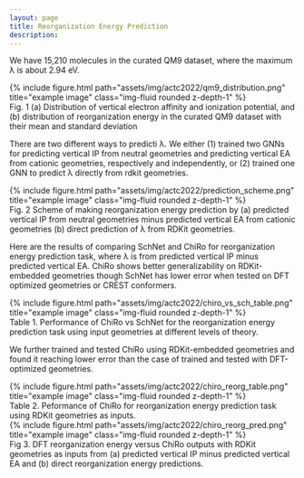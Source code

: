 ```yaml
---
layout: page
title: Reorganization Energy Prediction
description:
---
```


We have 15,210 molecules in the curated QM9 dataset, where the maximum λ is about 2.94 eV.

<div class="row">
    <div class="col-sm mt-3 mt-md-0">
        {% include figure.html path="assets/img/actc2022/qm9_distribution.png" title="example image" class="img-fluid rounded z-depth-1" %}
    </div>
</div>
<div class="caption">
    Fig. 1 (a) Distribution of vertical electron affinity and ionization potential, and (b) distribution of reorganization energy in the curated QM9 dataset with their mean and standard deviation
</div>

There are two different ways to predicti λ. We either (1) trained two GNNs for predicting vertical IP from neutral geometries and predicting vertical EA from cationic geometries, respectively and independently, or (2) trained one GNN to predict λ directly from rdkit geometries.

<div class="row">
    <div class="col-md-6 offset-md-3">
        {% include figure.html path="assets/img/actc2022/prediction_scheme.png" title="example image" class="img-fluid rounded z-depth-1" %}
    </div>
</div>
<div class="caption">
    Fig. 2 Scheme of making reorganization energy prediction by (a) predicted vertical IP from neutral geometries minus predicted vertical EA from cationic geometries (b) direct prediction of λ from RDKit geometries.
</div>

Here are the results of comparing SchNet and ChiRo for reorganization energy prediction task, where λ is from predicted vertical IP minus predicted vertical EA. ChiRo shows better generalizability on RDKit-embedded geometries though SchNet has lower error when tested on DFT optimized geometries or CREST conformers. 

<div class="row">
    <div class="col-sm mt-3 mt-md-0">
        {% include figure.html path="assets/img/actc2022/chiro_vs_sch_table.png" title="example image" class="img-fluid rounded z-depth-1" %}
    </div>
</div>
<div class="caption">
    Table 1. Performance of ChiRo vs SchNet for the reorganization energy prediction task using input geometries at different levels of theory.
</div>

We further trained and tested ChiRo using RDKit-embedded geometries and found it reaching lower error than the case of trained and tested with DFT-optimized geometries.

<div class="row">
    <div class="col-md-6 offset-md-3">
        {% include figure.html path="assets/img/actc2022/chiro_reorg_table.png" title="example image" class="img-fluid rounded z-depth-1" %}
    </div>
</div>
<div class="caption">
    Table 2. Peformance of ChiRo for reorganization energy prediction task using RDKit geometries as inputs.
</div>

<div class="row">
    <div class="col-sm mt-3 mt-md-0">
        {% include figure.html path="assets/img/actc2022/chiro_reorg_pred.png" title="example image" class="img-fluid rounded z-depth-1" %}
    </div>
</div>
<div class="caption">
    Fig 3. DFT reorganization energy versus ChiRo outputs with RDKit geometries as inputs from (a) predicted vertical IP minus predicted vertical EA and (b) direct reorganization energy predictions.
</div>

